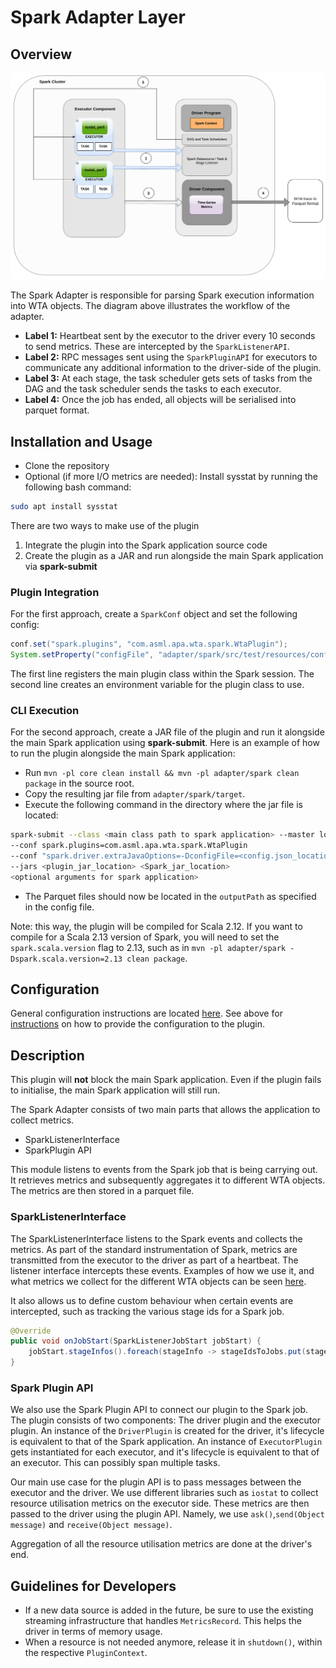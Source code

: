 # Spark Adapter Layer

## Overview

![img.png](./src/main/resources/architecture.png)

The Spark Adapter is responsible for parsing Spark execution information into WTA objects.
The diagram above illustrates the workflow of the adapter.

- **Label 1:** Heartbeat sent by the executor to the driver every 10 seconds to send metrics.
  These are intercepted by the `SparkListenerAPI`.
- **Label 2:** RPC messages sent using the `SparkPluginAPI` for executors to communicate
  any additional information to the driver-side of the plugin.
- **Label 3:** At each stage, the task scheduler gets sets of tasks from the DAG and the task scheduler
  sends the tasks to each executor.
- **Label 4:** Once the job has ended, all objects will be serialised into parquet format.

## Installation and Usage
- Clone the repository
- Optional (if more I/O metrics are needed): Install sysstat by running the following bash command:

```bash
sudo apt install sysstat
```

There are two ways to make use of the plugin
1. Integrate the plugin into the Spark application source code
2. Create the plugin as a JAR and run alongside the main Spark application via **spark-submit**

### Plugin Integration
For the first approach, create a `SparkConf` object and set the following config:

```java
conf.set("spark.plugins", "com.asml.apa.wta.spark.WtaPlugin");
System.setProperty("configFile", "adapter/spark/src/test/resources/config.json");
```
The first line registers the main plugin class within the Spark session. The second line creates an environment variable
for the plugin class to use.

### CLI Execution
For the second approach, create a JAR file of the plugin and run it alongside the main Spark application using
**spark-submit**. Here is an example of how to run the plugin alongside the main Spark application:

- Run `mvn -pl core clean install && mvn -pl adapter/spark clean package` in the source root.
- Copy the resulting jar file from `adapter/spark/target`.
- Execute the following command in the directory where the jar file is located:

```bash
spark-submit --class <main class path to spark application> --master local[1]
--conf spark.plugins=com.asml.apa.wta.spark.WtaPlugin
--conf "spark.driver.extraJavaOptions=-DconfigFile=<config.json_location>"
--jars <plugin_jar_location> <Spark_jar_location>
<optional arguments for spark application>
```
- The Parquet files should now be located in the `outputPath` as specified in the config file.

Note: this way, the plugin will be compiled for Scala 2.12. If you want to compile for a Scala 2.13 version of Spark,
you will need to set the `spark.scala.version` flag to 2.13, such as in
`mvn -pl adapter/spark -Dspark.scala.version=2.13 clean package`.

## Configuration
General configuration instructions are located [here](/../../README.md#configuration). See above for [instructions](#installation-and-usage) on how to provide the configuration to the plugin.


## Description
This plugin will **not** block the main Spark application. Even if the plugin fails to initialise, the main Spark
application will still run.

The Spark Adapter consists of two main parts that allows the application to collect metrics.
- SparkListenerInterface
- SparkPlugin API

This module listens to events from the Spark job that is being carrying out. It retrieves metrics and subsequently aggregates it to different WTA objects. The metrics are then stored in a parquet file.

### SparkListenerInterface

The SparkListenerInterface listens to the Spark events and collects the metrics. As part of the
standard instrumentation of Spark, metrics are transmitted from the executor to the driver as part of a heartbeat. The listener interface
intercepts these events. Examples of how we use it, and what metrics we collect for the different WTA objects can be seen [here](/src/main/java/com/asml/apa/wta/spark/listener).

It also allows us to define custom behaviour when certain events are intercepted, such as tracking the various stage ids for a Spark job.

```java
@Override
public void onJobStart(SparkListenerJobStart jobStart) {
    jobStart.stageInfos().foreach(stageInfo -> stageIdsToJobs.put(stageInfo.stageId(), jobStart.jobId()));
}
```

### Spark Plugin API
We also use the Spark Plugin API to connect our plugin to the Spark job. The plugin consists of two components: The driver plugin and the executor plugin.
An instance of the `DriverPlugin` is created for the driver, it's lifecycle is equivalent to that of the Spark application. An instance of `ExecutorPlugin` gets instantiated
for each executor, and it's lifecycle is equivalent to that of an executor. This can possibly span multiple tasks.

Our main use case for the plugin API is to pass messages between the executor and the driver. We use different libraries such as `iostat` to collect resource
utilisation metrics on the executor side. These metrics are then passed to the driver using the plugin API. Namely, we use `ask()`,`send(Object message)` and `receive(Object message)`.

Aggregation of all the resource utilisation metrics are done at the driver's end.

## Guidelines for Developers
- If a new data source is added in the future, be sure to use the existing streaming infrastructure that handles `MetricsRecord`. This helps the driver in terms of memory usage.
- When a resource is not needed anymore, release it in `shutdown()`, within the respective `PluginContext`.
